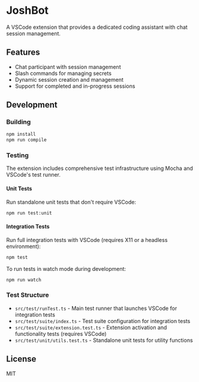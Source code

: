 # JoshBot

A VSCode extension that provides a dedicated coding assistant with chat session management.

## Features

- Chat participant with session management
- Slash commands for managing secrets
- Dynamic session creation and management
- Support for completed and in-progress sessions

## Development

### Building

```bash
npm install
npm run compile
```

### Testing

The extension includes comprehensive test infrastructure using Mocha and VSCode's test runner.

#### Unit Tests

Run standalone unit tests that don't require VSCode:

```bash
npm run test:unit
```

#### Integration Tests

Run full integration tests with VSCode (requires X11 or a headless environment):

```bash
npm test
```

To run tests in watch mode during development:

```bash
npm run watch
```

### Test Structure

- `src/test/runTest.ts` - Main test runner that launches VSCode for integration tests
- `src/test/suite/index.ts` - Test suite configuration for integration tests
- `src/test/suite/extension.test.ts` - Extension activation and functionality tests (requires VSCode)
- `src/test/unit/utils.test.ts` - Standalone unit tests for utility functions

## License

MIT
